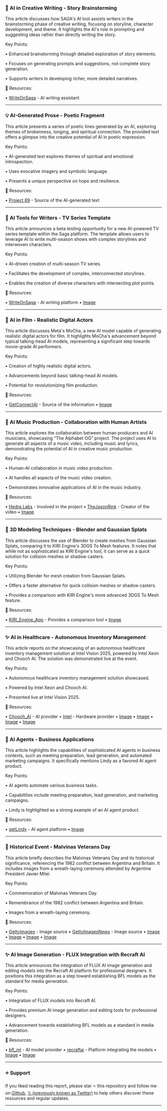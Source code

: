 ### 🤖 AI in Creative Writing - Story Brainstorming

This article discusses how SAGA's AI tool assists writers in the brainstorming phase of creative writing, focusing on storyline, character development, and theme.  It highlights the AI's role in prompting and suggesting ideas rather than directly writing the story.

Key Points:

• Enhanced brainstorming through detailed exploration of story elements.

• Focuses on generating prompts and suggestions, not complete story generation.

• Supports writers in developing richer, more detailed narratives.


🔗 Resources:

• [WriteOnSaga](https://x.com/WriteOnSaga) - AI writing assistant


---
### 💡 AI-Generated Prose - Poetic Fragment

This article presents a series of poetic lines generated by an AI, exploring themes of brokenness, longing, and spiritual connection.  The provided text offers a glimpse into the creative potential of AI in poetic expression.

Key Points:

• AI-generated text explores themes of spiritual and emotional introspection.

• Uses evocative imagery and symbolic language.

• Presents a unique perspective on hope and resilience.


🔗 Resources:

• [Project 89](https://x.com/project_89) - Source of the AI-generated text


---
### 🚀 AI Tools for Writers - TV Series Template

This article announces a beta testing opportunity for a new AI-powered TV series template within the Saga platform.  The template allows users to leverage AI to write multi-season shows with complex storylines and interwoven characters.

Key Points:

• AI-driven creation of multi-season TV series.

• Facilitates the development of complex, interconnected storylines.

• Enables the creation of diverse characters with intersecting plot points.


🔗 Resources:

• [WriteOnSaga](https://x.com/WriteOnSaga) - AI writing platform
• [Image](https://pbs.twimg.com/media/GnoRN_XaMAEaFIH?format=jpg&name=small)


---
### 🤖 AI in Film - Realistic Digital Actors

This article discusses Meta's MoCha, a new AI model capable of generating realistic digital actors for film. It highlights MoCha's advancement beyond typical talking-head AI models, representing a significant step towards movie-grade AI performers.

Key Points:

• Creation of highly realistic digital actors.

• Advancements beyond basic talking-head AI models.

• Potential for revolutionizing film production.


🔗 Resources:

• [GetConnectAI](https://x.com/getconnectai) - Source of the information
• [Image](https://pbs.twimg.com/ext_tw_video_thumb/1907818870351536128/pu/img/W3clTu8KQzfYnVV-.jpg)


---
### 🤖 AI Music Production - Collaboration with Human Artists

This article explores the collaboration between human producers and AI musicians, showcasing "The Alphabet OG" project.  The project uses AI to generate all aspects of a music video, including music and lyrics, demonstrating the potential of AI in creative music production.

Key Points:

• Human-AI collaboration in music video production.

• AI handles all aspects of the music video creation.

• Demonstrates innovative applications of AI in the music industry.


🔗 Resources:

• [Hedra Labs](https://x.com/hedra_labs) - Involved in the project
• [TheJasonRink](https://x.com/TheJasonRink) - Creator of the video
• [Image](https://pbs.twimg.com/ext_tw_video_thumb/1907814379250180096/pu/img/QTFFO1J7pkhoWSsG.jpg)


---
### 🤖 3D Modeling Techniques - Blender and Gaussian Splats

This article discusses the use of Blender to create meshes from Gaussian Splats, comparing it to KIRI Engine's 3DGS To Mesh features.  It notes that while not as sophisticated as KIRI Engine's tool, it can serve as a quick solution for collision meshes or shadow casters.

Key Points:

• Utilizing Blender for mesh creation from Gaussian Splats.

• Offers a faster alternative for quick collision meshes or shadow casters.

• Provides a comparison with KIRI Engine's more advanced 3DGS To Mesh feature.


🔗 Resources:

• [KIRI_Engine_App](https://x.com/KIRI_Engine_App) -  Provides a comparison tool
• [Image](https://pbs.twimg.com/ext_tw_video_thumb/1907738702627139584/pu/img/boEHSjfkMLHOp2jC.jpg)


---
### ✨ AI in Healthcare - Autonomous Inventory Management

This article reports on the showcasing of an autonomous healthcare inventory management solution at Intel Vision 2025, powered by Intel Xeon and Chooch AI.  The solution was demonstrated live at the event.

Key Points:

• Autonomous healthcare inventory management solution showcased.

• Powered by Intel Xeon and Chooch AI.

• Presented live at Intel Vision 2025.


🔗 Resources:

• [Chooch_AI](https://x.com/Chooch_AI) - AI provider
• [Intel](https://x.com/intel) - Hardware provider
• [Image](https://pbs.twimg.com/media/Gnjc_fuW4AIQ06r?format=jpg&name=360x360)
• [Image](https://pbs.twimg.com/media/Gnjc_l7XIAEFRNM?format=jpg&name=360x360)
• [Image](https://pbs.twimg.com/media/Gnjc_iyWIAAlwiR?format=jpg&name=360x360)
• [Image](https://pbs.twimg.com/media/Gnjc_idW0AAgYGf?format=jpg&name=360x360)


---
### 🤖 AI Agents - Business Applications

This article highlights the capabilities of sophisticated AI agents in business contexts, such as meeting preparation, lead generation, and automated marketing campaigns.  It specifically mentions Lindy as a favored AI agent product.

Key Points:

• AI agents automate various business tasks.

• Capabilities include meeting preparation, lead generation, and marketing campaigns.

• Lindy is highlighted as a strong example of an AI agent product.


🔗 Resources:

• [getLindy](https://x.com/getlindy) -  AI agent platform
• [Image](https://pbs.twimg.com/amplify_video_thumb/1907510649741254656/img/V9tnb8xA5so7RWt1.jpg)


---
### 📰  Historical Event - Malvinas Veterans Day

This article briefly describes the Malvinas Veterans Day and its historical significance, referencing the 1982 conflict between Argentina and Britain. It includes images from a wreath-laying ceremony attended by Argentine President Javier Milei.

Key Points:

• Commemoration of Malvinas Veterans Day.

• Remembrance of the 1982 conflict between Argentina and Britain.

• Images from a wreath-laying ceremony.


🔗 Resources:

• [GettyImages](https://x.com/GettyImages) - Image source
• [GettyImagesNews](https://x.com/GettyImagesNews) - Image source
• [Image](https://pbs.twimg.com/media/GniwVeZaMAIv0BY?format=jpg&name=360x360)
• [Image](https://pbs.twimg.com/media/GniwVmRaIAAypju?format=jpg&name=360x360)
• [Image](https://pbs.twimg.com/media/GniwVpraUAADM7H?format=jpg&name=360x360)
• [Image](https://pbs.twimg.com/media/GniwVrlaMAck-yw?format=jpg&name=360x360)


---
### ✨ AI Image Generation - FLUX Integration with Recraft AI

This article announces the integration of FLUX AI image generation and editing models into the Recraft AI platform for professional designers.  It positions this integration as a step toward establishing BFL models as the standard for media generation.

Key Points:

• Integration of FLUX models into Recraft AI.

• Provides premium AI image generation and editing tools for professional designers.

• Advancement towards establishing BFL models as a standard in media generation.


🔗 Resources:

• [bfl_ml](https://x.com/bfl_ml) -  AI model provider
• [recraftai](https://x.com/recraftai) - Platform integrating the models
• [Image](https://pbs.twimg.com/media/Gni9q6cWIAAWIqy?format=jpg&name=small)
• [Image](https://pbs.twimg.com/ext_tw_video_thumb/1907437568901169152/pu/img/VxMAodLxZGEHsE9q?format=jpg&name=240x240)


---

### ⭐️ Support

If you liked reading this report, please star ⭐️ this repository and follow me on [Github](https://github.com/Drix10), [𝕏 (previously known as Twitter)](https://x.com/DRIX_10_) to help others discover these resources and regular updates.

---